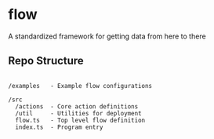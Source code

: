 # flow

A standardized framework for getting data from here to there

## Repo Structure
```

/examples   - Example flow configurations

/src
  /actions  - Core action definitions
  /util     - Utilities for deployment
  flow.ts   - Top level flow definition
  index.ts  - Program entry

```

